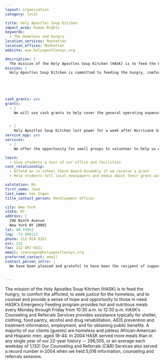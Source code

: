 ```yaml
---
layout: organization
category: local

title: Holy Apostles Soup Kitchen
impact_area: Human Rights
keywords: 
  - The Homeless and Hungry
location_services: Manhattan
location_offices: Manhattan
website: www.holyapostlesnyc.org

description: |
  The mission of the Holy Apostles Soup Kitchen (HASK) is to feed the hungry, to comfort the afflicted, to seek justice for the homeless, and to counsel and provide a sense of hope and opportunity to those in need.    HASK’s Emergency Feeding program provides hot and nutritious meals every Monday through Friday from 10:30 a.m. to 12:30 p.m. HASK’s Counseling and Referrals Services provides assistance typically for shelter, clothing, food pantry, alcohol and drug rehabilitation, AIDS prevention and treatment information, employment, and for obtaining public benefits.    A majority of our clients (guests) are homeless and jobless African-American and Hispanic men, aged 18-44.   In 2004 HASK served more meals than in any single year of our 22-year history -- 296,505, or an average each weekday of 1,132! Our Counseling and Referrals (C&R) Services also served a record number in 2004 when we held 5,016 information, counseling and referrals sessions.  
mission: |
  Holy Apostles Soup Kitchen is committed to feeding the hungry, comforting the afflicted, seeking justice for the homeless, and counseling and providing a sense of hope and opportunity to those in need.	

  

  

cash_grants: yes
grants: 
  - |
    We will use cash grants to help cover the general operating expenses of our Emeregncy Feeding and Counseling and Referrals programs. Typical operating expenses are those for fresh produce, frozen food, meat, staff, equipment repair and maintenance, consumable and cleaning supplies – all essentials to our operation. The daily meals and the counseling and referrals we provide are life saving for huge numbers of guests we serve.

    
  - |
    Holy Apostles Soup Kitchen lost power for a week after Hurricane Sandy, and we mobilized staff and volunteers to serve sandwiches curbside. Although we are not offering specific programs for those who have been affected by Hurricane Sandy, they are always welcome to the Soup Kitchen. In addition to offering food, we can direct those who have been affected by the hurricane to the appropriate social services.
service_opp: yes
services: 
  - |
    We offer the opportunity for small groups to volunteer to help us with our daily Emergency Feeding program. These volunteers provide assistance such as greeting the guests, collecting the numbered meal tickets given out to those waiting on line, serving food and beverages, refilling water and milk pitchers, clearing the tables, and listening to guests talk about their lives.   We do ask that groups make prior arrangements with our Volunteer Coordinator. Volunteers need to report (weekdays only) by 9:45 for volunteer service that ends at 12:30. Lunch is provided afterwards. 

learn: 
  - Give students a tour of our office and facilities
cont_relationship: 
  - Attend an in-school Check Award Assembly if we receive a grant
  - Help students tell local newspapers and media about their grant and/or project with us

salutation: Ms.
first_name: Jane
last_name: Van Ingen
title_contact_person: Development Officer

city: New York
state: NY
address: |
  296 Ninth Avenue  
  New York NY 10001
lat: 40.74952
lng: -73.999111
phone: 212-924-0167
ext: 232
fax: 212-807-6821
email: jvaningen@holyapostlesnyc.org
preferred_contact: email
contact_person_intro: |
  We have been pleased and grateful to have been the recipent of support from Common Cents for many years. Common Cents students have given volunteer service to our organization and I have addressed students in their school about the good work that their gifts help make possible.

  
---
```

The mission of the Holy Apostles Soup Kitchen (HASK) is to feed the hungry, to comfort the afflicted, to seek justice for the homeless, and to counsel and provide a sense of hope and opportunity to those in need.    HASK’s Emergency Feeding program provides hot and nutritious meals every Monday through Friday from 10:30 a.m. to 12:30 p.m. HASK’s Counseling and Referrals Services provides assistance typically for shelter, clothing, food pantry, alcohol and drug rehabilitation, AIDS prevention and treatment information, employment, and for obtaining public benefits.    A majority of our clients (guests) are homeless and jobless African-American and Hispanic men, aged 18-44.   In 2004 HASK served more meals than in any single year of our 22-year history -- 296,505, or an average each weekday of 1,132! Our Counseling and Referrals (C&R) Services also served a record number in 2004 when we held 5,016 information, counseling and referrals sessions.  